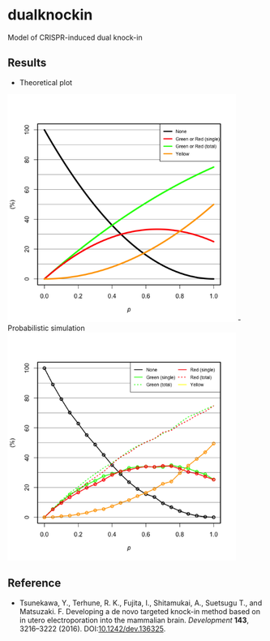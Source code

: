 # dualknockin

Model of CRISPR-induced dual knock-in

## Results

-   Theoretical plot<br />
<img src="results/prediction.png" alt="analytic result" width="450"/>
-   Probabilistic simulation<br />
<img src="results/simulation.png" alt="simulation result" width="450"/>

## Reference

-   Tsunekawa, Y., Terhune, R. K., Fujita, I., Shitamukai, A., Suetsugu
    T., and Matsuzaki. F. Developing a de novo targeted knock-in method
    based on in utero electroporation into the mammalian brain.
    *Development* **143**, 3216–3222 (2016).
    DOI:[10.1242/dev.136325](http://dx.doi.org/10.1242/dev.136325).
